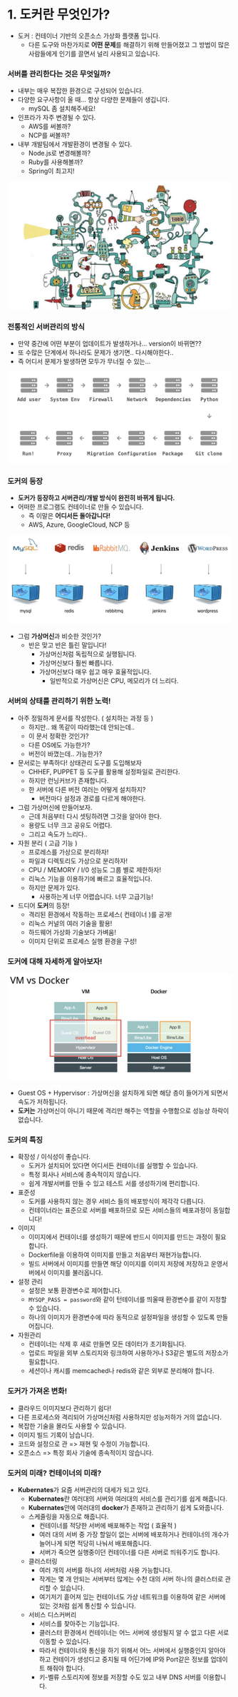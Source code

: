 # 1. 도커란 무엇인가?

- 도커 : 컨테이너 기반의 오픈소스 가상화 플랫폼 입니다.
  - 다른 도구와 마찬가지로 **어떤 문제**를 해결하기 위해 만들어졌고 그 방법이 많은 사람들에게 인기를 끌면서 널리 사용되고 있습니다.



### 서버를 관리한다는 것은 무엇일까?

- 내부는 매우 복잡한 환경으로 구성되어 있습니다.
- 다양한 요구사항이 올 때... 항상 다양한 문제들이 생깁니다.
  - mySQL 좀 설치해주세요!
- 인프라가 자주 변경될 수 있다.
  - AWS를 써볼까?
  - NCP를 써볼까?
- 내부 개발팀에서 개발환경이 변경될 수 있다.
  - Node.js로 변경해볼까?
  - Ruby를 사용해볼까?
  - Spring이 최고지!

![](../img/1.png)







### 전통적인 서버관리의 방식

- 만약 중간에 어떤 부분이 업데이트가 발생하거나... version이 바뀌면??
- 또 수많은 단계에서 하나라도 문제가 생기면.. 다시해야한다..
- 즉 어디서 문제가 발생하면 모두가 무너질 수 있는... 

![](../img/2.png)



### 도커의 등장

- **도커가 등장하고 서버관리/개발 방식이 완전히 바뀌게 됩니다.**
- 어떠한 프로그램도 컨테이너로 만들 수 있습니다.
  - 즉 이말은 **어디서든 돌아갑니다!**
  - AWS, Azure, GoogleCloud, NCP 등

![](../img/3.png)

- 그럼 **가상머신**과 비슷한 것인가?
  - 반은 맞고 반은 틀린 말입니다!
    - 가상머신처럼 독립적으로 실행됩니다.
    - 가상머신보다 훨씬 빠릅니다.
    - 가상머신보다 매우 쉽고 매우 효율적입니다.
      - 일반적으로 가상머신은 CPU, 메모리가 더 느리다.



### 서버의 상태를 관리하기 위한 노력!

- 아주 정밀하게 문서를 작성한다. ( 설치하는 과정 등 )
  - 하지만.. 왜 똑같이 따라했는데 안되는데..
  - 이 문서 정확한 것인가?
  - 다른 OS에도 가능한가?
  - 버전이 바꼈는데.. 가능한가?
- 문서로는 부족하다! 상태관리 도구를 도입해보자
  - CHHEF, PUPPET 등 도구를 활용해 설정파일로 관리한다.
  - 하지만 런닝커브가 존재합니다.
  - 한 서버에 다른 버전 여러는 어떻게 설치하지?
    - 버전마다 설정과 경로를 다르게 해야한다.
- 그럼 가상머신에 만들어보자.
  - 근데 처음부터 다시 셋팅하려면 그것을 알아야 한다.
  - 용량도 너무 크고 공유도 어렵다.
  - 그리고 속도가 느리다..
- 자원 분리 ( 고급 기능 )
  - 프로레스를 가상으로 분리하자!
  - 파일과 디렉토리도 가상으로 분리하자!
  - CPU / MEMORY / I/0 성능도 그룹 별로 제한하자!
  - 리눅스 기능을 이용하기에 빠르고 효율적입니다.
  - 하지만 문제가 있다.
    - 사용하는게 너무 어렵습니다. 너무 고급기능!
- 드디어 **도커**의 등장!
  - 격리된 환경에서 작동하는 프로세스( 컨테이너 )를 공개!
  - 리눅스 커널의 여러 기술을 활용!
  - 하드웨어 가상화 기술보다 가벼움!
  - 이미지 단위로 프로세스 실행 환경을 구성!



### 도커에 대해 자세하게 알아보자!

![](../img/4.png)

- Guest OS + Hypervisor : 가상머신을 설치하게 되면 해당 층이 들어가게 되면서 속도가 저하됩니다.
- **도커는** 가상머신이 아니기 때문에 격리만 해주는 역할을 수행함으로 성능상 하락이 없습니다.



### 도커의 특징

- 확장성 / 이식성이 좋습니다.
  - 도커가 설치되어 있다면 어디서든 컨테이너를 실행할 수 있습니다.
  - 특정 회사나 서비스에 종속적이지 않습니다.
  - 쉽게 개발서버를 만들 수 있고 테스트 서를 생성하기에 편리합니다.
- 표준성
  - 도커를 사용하지 않는 경우 서비스 들의 배포방식이 제각각 다릅니다.
  - 컨테이너라는 표준으로 서버를 배포하므로 모든 서비스들의 배포과정이 동일합니다!
- 이미지
  - 이미지에서 컨테이너를 생성하기 때문에 반드시 이미지를 만드는 과정이 필요합니다.
  - Dockerfile을 이용하여 이미지를 만들고 처음부터 재현가능합니다.
  - 빌드 서버에서 이미지를 만들면 해당 이미지를 이미지 저장에 저장하고 운영서버에서 이미지를 불러옵니다.
- 설정 관리
  - 설정은 보통 환경변수로 제어합니다.
  - `MYSQP_PASS = password`와 같이 턴테이너를 띄울때 환경변수를 같이 지정할 수 있습니다.
  - 하나의 이미지가 환경변수에 따라 동적으로 설정파일을 생성할 수 있도록 만들어집니다.
- 자원관리
  - 컨테이너는 삭제 후 새로 만들면 모든 데이터가 초기화됩니다.
  - 업로드 파일을 외부 스토리지와 링크하여 사용하거나 S3같은 별도의 저장소가 필요합니다.
  - 세션이나 캐시를 memcached나 redis와 같은 외부로 분리해야 합니다.



### 도커가 가져온 변화!

- 클라우드 이미지보다 관리하기 쉽다!
- 다른 프로세스와 격리되어 가상머신처럼 사용하지만 성능저하가 거의 없습니다.
- 복잡한 기술을 몰라도 사용할 수 있습니다.
- 이미지 빌드 기록이 남습니다.
- 코드와 설정으로 관 => 재현 및 수정이 가능합니다.
- 오픈소스 => 특정 회사 기술에 종속적이지 않습니다.







### 도커의 미래? 컨테이너의 미래?

- **Kubernates**가 요즘 서버관리의 대세가 되고 있다.
  - **Kubernates**란 여러대의 서버와 여러대의 서비스를 관리기를 쉽게 해줍니다.
  - **Kubernates**안에 여러대의 **docker**가 존재하고 관리하기 쉽게 도와줍니다.
  - 스케줄링을 자동으로 해줍니다.
    - 컨테이너를 적당한 서버에 배포해주는 작업 ( 효율적 )
    - 여러 대의 서버 중 가장 할일이 없는 서버에 배포하거나 컨테이너의 개수가 늘어나게 되면 적당히 나눠서 배포해줍니다.
    - 서버가 죽으면 실행중이던 컨테이너를 다른 서버로 띄워주기도 합니다.
  - 클러스터링
    - 여러 개의 서버를 하나의 서버처럼 사용 가능합니다.
    - 작게는 몇 개 안되는 서버부터 많게는 수천 대의 서버 하나의 클러스터로 관리할 수 있습니다.
    - 여기저기 흩어져 있는 컨테이너도 가상 네트워크를 이용하여 같은 서버에 있는 것처럼 쉽게 통신할 수 있습니다.
  - 서비스 디스커버리
    - 서비스를 찾아주는 기능입니다.
    - 클러스터 환경에서 컨테이너는 어느 서버에 생성될지 알 수 없고 다른 서로 이동할 수 있습니다.
    - 따라서 컨테이너와 통신을 하기 위해서 어느 서버에서 실행중인지 알아야 하고 컨테이가 생성디고 중지될 때 어딘가에 IP와 Port같은 정보를 업데이트 해줘야 합니다.
    - 키-벨류 스토리지에 정보를 저장할 수도 있고 내부 DNS 서버를 이용합니다.

